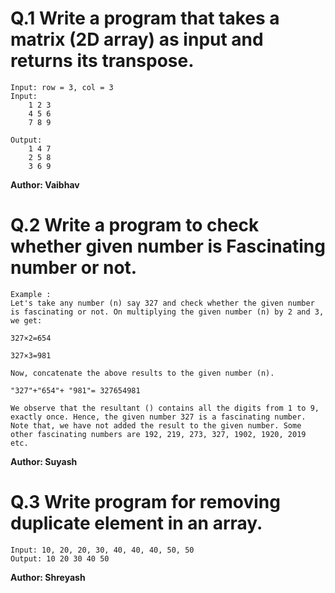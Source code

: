 # Q.1 Write a program that takes a matrix (2D array) as input and returns its transpose.
```
Input: row = 3, col = 3
Input:
    1 2 3
    4 5 6
    7 8 9

Output:
    1 4 7
    2 5 8
    3 6 9
```
**Author: Vaibhav**

# Q.2 Write a program to check whether given number is Fascinating number or not.
```
Example :
Let's take any number (n) say 327 and check whether the given number is fascinating or not. On multiplying the given number (n) by 2 and 3, we get:

327×2=654

327×3=981

Now, concatenate the above results to the given number (n).

"327"+"654"+ "981"= 327654981

We observe that the resultant () contains all the digits from 1 to 9, exactly once. Hence, the given number 327 is a fascinating number. Note that, we have not added the result to the given number. Some other fascinating numbers are 192, 219, 273, 327, 1902, 1920, 2019 etc.
```
**Author: Suyash**

# Q.3 Write program for removing duplicate element in an array.
``` 
Input: 10, 20, 20, 30, 40, 40, 40, 50, 50
Output: 10 20 30 40 50
```

**Author: Shreyash**


